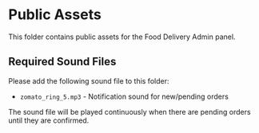 # Public Assets

This folder contains public assets for the Food Delivery Admin panel.

## Required Sound Files

Please add the following sound file to this folder:
- `zomato_ring_5.mp3` - Notification sound for new/pending orders

The sound file will be played continuously when there are pending orders until they are confirmed.